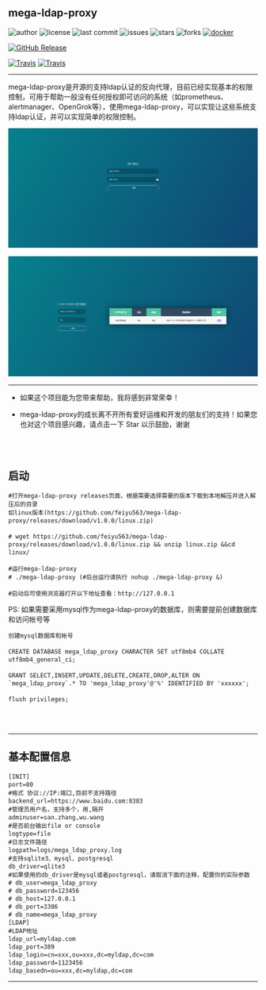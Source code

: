 ## mega-ldap-proxy

![author](https://img.shields.io/badge/author-jikun.zhang-blueviolet.svg)
![license](https://img.shields.io/github/license/feiyu563/mega-ldap-proxy.svg)
![last commit](https://img.shields.io/github/last-commit/feiyu563/mega-ldap-proxy.svg)
![issues](https://img.shields.io/github/issues/feiyu563/mega-ldap-proxy.svg)
![stars](https://img.shields.io/github/stars/feiyu563/mega-ldap-proxy.svg)
![forks](https://img.shields.io/github/forks/feiyu563/mega-ldap-proxy.svg)
[![docker](https://img.shields.io/docker/pulls/feiyu563/mega-ldap-proxy.svg)](https://hub.docker.com/r/feiyu563/mega-ldap-proxy)

[![GitHub Release](https://img.shields.io/github/release/feiyu563/mega-ldap-proxy.svg)](https://github.com/feiyu563/mega-ldap-proxy/releases)

[![Travis](https://img.shields.io/badge/language-Go-green.svg)]()
[![Travis](https://img.shields.io/badge/language-JavaScript-yellow.svg)]()

-----------------

mega-ldap-proxy是开源的支持ldap认证的反向代理，目前已经实现基本的权限控制，可用于帮助一般没有任何授权即可访问的系统（如prometheus、alertmanager、OpenGrok等），使用mega-ldap-proxy，可以实现让这些系统支持ldap认证，并可以实现简单的权限控制。

![login](doc/img/login.png)

![admin](doc/img/admin.png)

--------------------------------------

* 如果这个项目能为您带来帮助，我将感到非常荣幸！

* mega-ldap-proxy的成长离不开所有爱好运维和开发的朋友们的支持！如果您也对这个项目感兴趣，请点击一下 Star 以示鼓励，谢谢

<br>
<br>

## 启动

```
#打开mega-ldap-proxy releases页面，根据需要选择需要的版本下载到本地解压并进入解压后的目录
如linux版本(https://github.com/feiyu563/mega-ldap-proxy/releases/download/v1.0.0/linux.zip)

# wget https://github.com/feiyu563/mega-ldap-proxy/releases/download/v1.0.0/linux.zip && unzip linux.zip &&cd linux/

#运行mega-ldap-proxy
# ./mega-ldap-proxy (#后台运行请执行 nohup ./mega-ldap-proxy &)

#启动后可使用浏览器打开以下地址查看：http://127.0.0.1

```

PS: 如果需要采用mysql作为mega-ldap-proxy的数据库，则需要提前创建数据库和访问帐号等

```
创建mysql数据库和帐号

CREATE DATABASE mega_ldap_proxy CHARACTER SET utf8mb4 COLLATE utf8mb4_general_ci;

GRANT SELECT,INSERT,UPDATE,DELETE,CREATE,DROP,ALTER ON `mega_ldap_proxy`.* TO 'mega_ldap_proxy'@'%' IDENTIFIED BY 'xxxxxx';

flush privileges;
```
<br>
<br>

-----------------
## 基本配置信息
```
[INIT]
port=80
#格式 协议://IP:端口,目前不支持路径
backend_url=https://www.baidu.com:8383
#管理员用户名，支持多个，用,隔开
adminuser=san.zhang,wu.wang
#是否前台输出file or console
logtype=file
#日志文件路径
logpath=logs/mega_ldap_proxy.log
#支持sqlite3、mysql、postgresql
db_driver=qlite3
#如果使用的db_driver是mysql或者postgresql，请取消下面的注释，配置你的实际参数
# db_user=mega_ldap_proxy
# db_password=123456
# db_host=127.0.0.1
# db_port=3306
# db_name=mega_ldap_proxy
[LDAP]
#LDAP地址
ldap_url=myldap.com
ldap_port=389
ldap_login=cn=xxx,ou=xxx,dc=myldap,dc=com
ldap_password=1123456
ldap_basedn=ou=xxx,dc=myldap,dc=com
```

-----------------
